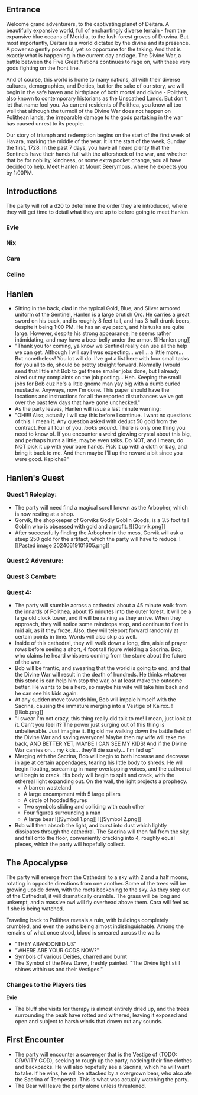 ## Entrance
Welcome grand adventurers, to the captivating planet of Deitara. A beautifully expansive world, full of enchantingly diverse terrain - from the expansive blue oceans of Meridia, to the lush forest groves of Druvina. But most importantly, Deitara is a world dictated by the divine and its presence. A power so gently powerful, yet so opportune for the taking. And that is exactly what is happening in the current day and age. The Divine War, a battle between the Five Great Nations continues to rage on, with these very gods fighting on the front line. 

And of course, this world is home to many nations, all with their diverse cultures, demographics, and Deities, but for the sake of our story, we will begin in the safe haven and birthplace of both mortal and divine - Polithea, also known to contemporary historians as the Unscathed Lands. But don't let that name fool you. As current residents of Polithea, you know all too well that although the turmoil of the Divine War does not happen on Polithean lands, the irreparable damage to the gods partaking in the war has caused unrest to its people.

Our story of triumph and redemption begins on the start of the first week of Havara, marking the middle of the year. It is the start of the week, Sunday the first, 1728. In the past 7 days, you have all heard plenty that the Sentinels have their hands full with the aftershock of the war, and whether that be for nobility, kindness, or some extra pocket change, you all have decided to help. Meet Hanlen at Mount Beerympus, where he expects you by 1:00PM.


## Introductions
The party will roll a d20 to determine the order they are introduced, where they will get time to detail what they are up to before going to meet Hanlen.
### Evie
### Nix
### Cara
### Celine

## Hanlen
- Sitting in the back, clad in the typical Gold, Blue, and Silver armored uniform of the Sentinel, Hanlen is a large brutish Orc. He carries a great sword on his back, and is roughly 8 feet tall, and has 3 half drunk beers, despite it being 1:00 PM. He has an eye patch, and his tusks are quite large. However, despite his strong appearance, he seems rather intimidating, and may have a beer belly under the armor.
![[Hanlen.png]]
- "Thank you for coming, ya know we Sentinel really can use all the help we can get. Although I will say I was expecting... well... a little more... But nonetheless! You lot will do. I've got a list here with four small tasks for you all to do, should be pretty straight forward. Normally I would send that little shit Bob to get these smaller jobs done, but I already aired out my complaints on the job posting... Heh. Keeping the small jobs for Bob cuz he's a little gnome man yay big with a dumb curled mustache. Anyways, now I'm done. This paper should have the locations and instructions for all the reported disturbances we've got over the past few days that have gone unchecked."
- As the party leaves, Hanlen will issue a last minute warning:
- "OH!!!! Also, actually I will say this before I continue. I want no questions of this. I mean it. Any question asked with deduct 50 gold from the contract. For all four of you. *looks around*. There is only one thing you need to know of. If you encounter a weird glowing crystal about this big, and perhaps hums a little, maybe even talks. Do NOT, and I mean, do NOT pick it up with your bare hands. Pick it up with a cloth or bag, and bring it back to me. And then maybe I'll up the reward a bit since you were good. Kapiche?"

## Hanlen's Quest
### Quest 1 Roleplay:
- The party will need find a magical scroll known as the Arbopher, which is now resting at a shop.
- Gorvik, the shopkeeper of Gorviks Godly Goblin Goods, is a 3.5 foot tall Goblin who is obsessed with gold and a profit.
![[Gorvik.png]]
- After successfully finding the Arbopher in the mess, Gorvik will ask a steep 250 gold for the artifact, which the party will have to reduce. 
![[Pasted image 20240619101605.png]]
### Quest 2 Adventure:
### Quest 3 Combat:
### Quest 4:
- The party will stumble across a cathedral about a 45 minute walk from the innards of Polithea, about 15 minutes into the outer forest. It will be a large old clock tower, and it will be raining as they arrive. When they approach, they will notice some raindrops stop, and continue to float in mid air, as if they froze. Also, they will teleport forward randomly at certain points in time. Words will also skip as well.
- Inside of this cathedral, they will walk down a long, dim, aisle of prayer rows before seeing a short, 4 foot tall figure wielding a Sacrina. Bob, who claims he heard whispers coming from the stone about the future of the war.
- Bob will be frantic, and swearing that the world is going to end, and that the Divine War will result in the death of hundreds. He thinks whatever this stone is can help him stop the war, or at least make the outcome better. He wants to be a hero, so maybe his wife will take him back and he can see his kids again.
- At any sudden move towards him, Bob will impale himself with the Sacrina, causing the immature merging into a Vestige of Kairox.
![[Bob.png]]
- "I swear I'm not crazy, this thing really did talk to me! I mean, just look at it. Can't you feel it? The power just surging out of this thing is unbelievable. Just imagine it. Big old me walking down the battle field of the Divine War and saving everyone! Maybe then my wife will take me back, AND BETTER YET, MAYBE I CAN SEE MY KIDS! And if the Divine War carries on... my kids... they'll die surely... I'm fed up"
- Merging with the Sacrina, Bob will begin to both increase and decrease in age at certain appendages, tearing his little body to shreds. He will begin floating, screaming in many overlapping voices, and the cathedral will begin to crack. His body will begin to split and crack, with the ethereal light expanding out. On the wall, the light projects a prophecy.
	- A barren wasteland
	- A large encampment with 5 large pillars
	- A circle of hooded figures
	- Two symbols sliding and colliding with each other
	- Four figures surrounding a man
	- A large bear
![[Symbol 1.png]]
![[Symbol 2.png]]
- Bob will then absorb the light, and burst into dust which lightly dissipates through the cathedral. The Sacrina will then fall from the sky, and fall onto the floor, conveniently cracking into 4, roughly equal pieces, which the party will hopefully collect.

## The Apocalypse
The party will emerge from the Cathedral to a sky with 2 and a half moons, rotating in opposite directions from one another. Some of the trees will be growing upside down, with the roots beckoning to the sky. As they step out of the Cathedral, it will dramatically crumble. The grass will be long and unkempt, and a massive owl will fly overhead above them. Cara will feel as if she is being watched.

Traveling back to Polithea reveals a ruin, with buildings completely crumbled, and even the paths being almost indistinguishable. Among the remains of what once stood, blood is smeared across the walls
- "THEY ABANDONED US"
- "WHERE ARE YOUR GODS NOW?"
- Symbols of various Deities, charred and burnt
- The Symbol of the New Dawn, freshly painted. "The Divine light still shines within us and their Vestiges."
### Changes to the Players ties
**Evie**
- The bluff she visits for therapy is almost entirely dried up, and the trees surrounding the peak have rotted and withered, leaving it exposed and open and subject to harsh winds that drown out any sounds.

## First Encounter
- The party will encounter a scavenger that is the Vestige of (TODO: GRAVITY GOD), seeking to rough up the party, noticing their fine clothes and backpacks. He will also hopefully see a Sacrina, which he will want to take. If he wins, he will be attacked by a overgrown bear, who also ate the Sacrina of Tempestra. This is what was actually watching the party.
- The Bear will leave the party alone unless threatened.